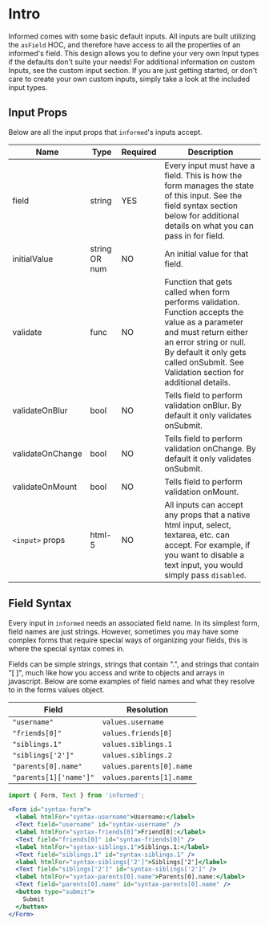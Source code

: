 # Intro

Informed comes with some basic default inputs. All inputs are built utilizing the `asField` HOC, and therefore have access to all the properties of an informed's field. This design allows you to define your very own Input types if the defaults don't suite your needs! For additional information on custom Inputs, see the custom input section. If you are just getting started, or don't care to create your own custom inputs, simply take a look at the included input types.

## Input Props

Below are all the input props that `informed`'s inputs accept.

| Name           | Type          | Required | Description                     |
|----------------|---------------|----------|---------------------------------|
| field          | string        |   YES    | Every input must have a field. This is how the form manages the state of this input. See the field syntax section below for additional details on what you can pass in for field.
| initialValue   | string OR num |   NO     | An initial value for that field.
| validate       | func          |   NO     | Function that gets called when form performs validation. Function accepts the value as a parameter and must return either an error string or null. By default it only gets called onSubmit. See Validation section for additional details.
| validateOnBlur | bool          |   NO     | Tells field to perform validation onBlur. By default it only validates onSubmit.
| validateOnChange | bool        |   NO     | Tells field to perform validation onChange. By default it only validates onSubmit.
| validateOnMount | bool        |   NO     | Tells field to perform validation onMount.
| `<input>` props | html-5       |   NO     | All inputs can accept any props that a native html input, select, textarea, etc. can accept. For example, if you want to disable a text input, you would simply pass `disabled`.

## Field Syntax

Every input in `informed` needs an associated field name. In its simplest form, field names are just strings. However, sometimes you may have some complex forms that require special ways of organizing your fields, this is where the special syntax comes in.

Fields can be simple strings, strings that contain ".", and strings that contain "[ ]", much like how you access and write to objects and arrays in javascript. Below are some examples of field names and what they resolve to in the forms values object.

| Field                  | Resolution                       |
|------------------------|----------------------------------|
| `"username"`           | `values.username`                |
| `"friends[0]"`         | `values.friends[0]`              |
| `"siblings.1"`         | `values.siblings.1`              |
| `"siblings['2']"`      | `values.siblings.2`              |
| `"parents[0].name"`    | `values.parents[0].name`         |
| `"parents[1]['name']"` | `values.parents[1].name`         |

<!-- STORY -->

```jsx
import { Form, Text } from 'informed';

<Form id="syntax-form">
  <label htmlFor="syntax-username">Username:</label>
  <Text field="username" id="syntax-username" />
  <label htmlFor="syntax-friends[0]">Friend[0]:</label>
  <Text field="friends[0]" id="syntax-friends[0]" />
  <label htmlFor="syntax-siblings.1">Siblings.1:</label>
  <Text field="siblings.1" id="syntax-siblings.1" />
  <label htmlFor="syntax-siblings['2']">Siblings['2']</label>
  <Text field="siblings['2']" id="syntax-siblings['2']" />
  <label htmlFor="syntax-parents[0].name">Parents[0].name:</label>
  <Text field="parents[0].name" id="syntax-parents[0].name" />
  <button type="submit">
    Submit
  </button>
</Form>
```
